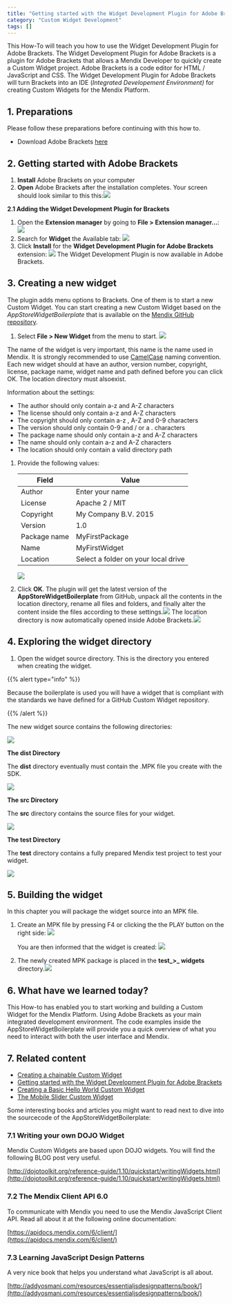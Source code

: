 ```yaml
---
title: "Getting started with the Widget Development Plugin for Adobe Brackets"
category: "Custom Widget Development"
tags: []
---
```

This How-To will teach you how to use the Widget Development Plugin for Adobe Brackets. The Widget Development Plugin for Adobe Brackets is a plugin for Adobe Brackets that allows a Mendix Developer to quickly create a Custom Widget project. Adobe Brackets is a code editor for HTML / JavaScript and CSS. The Widget Development Plugin for Adobe Brackets will turn Brackets into an IDE (_Integrated Developement Environment)_ for creating Custom Widgets for the Mendix Platform.

## 1\. Preparations

Please follow these preparations before continuing with this how to.

*   Download Adobe Brackets [here](https://github.com/adobe/brackets/releases/tag/release-1.1)

## 2\. Getting started with Adobe Brackets

1.  **Install** Adobe Brackets on your computer
2.  **Open** Adobe Brackets after the installation completes. Your screen should look similar to this this:![](attachments/18448565/18579936.png)

**2.1 Adding the Widget Development Plugin for Brackets**

1.  Open the **Extension manager** by going to **File > Extension manager...**:
    ![](attachments/18448565/18579913.png)
2.  Search for **Widget** the Available tab:
    ![](attachments/18448565/18579912.png)
3.  Click **Install** for the **Widget Development Plugin for Adobe Brackets** extension:
    ![](attachments/18448565/18579911.png)
    The Widget Development Plugin is now available in Adobe Brackets.

## 3\. Creating a new widget

The plugin adds menu options to Brackets. One of them is to start a new Custom Widget. You can start creating a new Custom Widget based on the _AppStoreWidgetBoilerplate_ that is available on the [Mendix GitHub repository](https://github.com/mendix/AppStoreWidgetBoilerplate).

1.  Select **File > New Widget** from the menu to start.
    ![](attachments/18448565/18579932.png)

The name of the widget is very important, this name is the name used in Mendix. It is strongly recommended to use [CamelCase](http://en.wikipedia.org/wiki/CamelCase) naming convention. Each new widget should at have an author, version number, copyright, license, package name, widget name and path defined before you can click OK. The location directory must alsoexist.

Information about the settings:

*   The author should only contain a-z and A-Z characters
*   The license should only contain a-z and A-Z characters
*   The copyright should only contain a-z , A-Z and 0-9 characters
*   The version should only contain 0-9 and / or a . characters
*   The package name should only contain a-z and A-Z characters
*   The name should only contain a-z and A-Z characters
*   The location should only contain a valid directory path

1.  Provide the following values:

    | Field | Value |
    | --- | --- |
    | Author | Enter your name |
    | License | Apache 2 / MIT |
    | Copyright | My Company B.V. 2015 |
    | Version | 1.0 |
    | Package name | MyFirstPackage |
    | Name | MyFirstWidget |
    | Location | Select a folder on your local drive |

    ![](attachments/18448565/18579903.png)

2.  Click **OK**.
    The plugin will get the latest version of the **AppStoreWidgetBoilerplate** from GitHub, unpack all the contents in the location directory, rename all files and folders, and finally alter the content inside the files according to these settings.![](attachments/18448565/18579928.png)
    The location directory is now automatically opened inside Adobe Brackets.![](attachments/18448565/18579926.png)

## 4\. Exploring the widget directory

1.  Open the widget source directory. This is the directory you entered when creating the widget.

{{% alert type="info" %}}

Because the boilerplate is used you will have a widget that is compliant with the standards we have defined for a GitHub Custom Widget repository.

{{% /alert %}}

The new widget source contains the following directories:

![](attachments/18448565/18579910.png)

**The dist Directory**

The **dist** directory eventually must contain the .MPK file you create with the SDK.

![](attachments/18448565/18579909.png)

**The src Directory**

The **src** directory contains the source files for your widget.

![](attachments/18448565/18579922.png)

**The test Directory**

The **test** directory contains a fully prepared Mendix test project to test your widget.

![](attachments/18448565/18579921.png)

## 5\. Building the widget

In this chapter you will package the widget source into an MPK file.

1.  Create an MPK file by pressing F4 or clicking the the PLAY button on the right side:
    ![](attachments/18448565/18579908.png)

    You are then informed that the widget is created:
    ![](attachments/18448565/18579907.png)
2.  The newly created MPK package is placed in the **test_>_ widgets** directory.![](attachments/18448565/18579918.png)

## 6\. What have we learned today?

This How-to has enabled you to start working and building a Custom Widget for the Mendix Platform. Using Adobe Brackets as your main integrated development environment. The code examples inside the AppStoreWidgetBoilerplate will provide you a quick overview of what you need to interact with both the user interface and Mendix.

## 7\. Related content

*   [Creating a chainable Custom Widget](create-a-chainable-custom-widget)
*   [Getting started with the Widget Development Plugin for Adobe Brackets](getting-started-with-the-widget-development-plugin-for-adobe-brackets)
*   [Creating a Basic Hello World Custom Widget](create-a-basic-hello-world-custom-widget)
*   [The Mobile Slider Custom Widget](the-mobile-slider-custom-widget)



Some interesting books and articles you might want to read next to dive into the sourcecode of the AppStoreWidgetBoilerplate:

### 7.1 Writing your own DOJO Widget

Mendix Custom Widgets are based upon DOJO widgets. You will find the following BLOG post very useful.

[http://dojotoolkit.org/reference-guide/1.10/quickstart/writingWidgets.html](http://dojotoolkit.org/reference-guide/1.10/quickstart/writingWidgets.html)

### 7.2 The Mendix Client API 6.0

To communicate with Mendix you need to use the Mendix JavaScript Client API. Read all about it at the following online documentation:

[https://apidocs.mendix.com/6/client/](https://apidocs.mendix.com/6/client/)

### 7.3 Learning JavaScript Design Patterns

A very nice book that helps you understand what JavaScript is all about.

[http://addyosmani.com/resources/essentialjsdesignpatterns/book/](http://addyosmani.com/resources/essentialjsdesignpatterns/book/)
